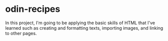 # odin-recipes
In this project, I'm going to be applying the basic skills of HTML that I've learned such as creating and formatting texts, importing images, and linking to other pages.